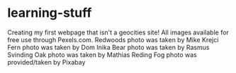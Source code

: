# learning-stuff
Creating my first webpage that isn't a geocities site!
All images available for free use through Pexels.com.
Redwoods photo was taken by Mike Krejci
Fern photo was taken by Dom Inika
Bear photo was taken by Rasmus Svinding
Oak photo was taken by Mathias Reding
Fog photo was provided/taken by Pixabay